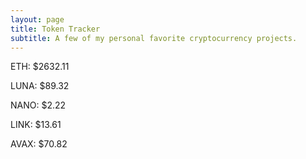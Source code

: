 ```yaml
---
layout: page
title: Token Tracker
subtitle: A few of my personal favorite cryptocurrency projects.
---
```


<!--BEGINCRYPTOINPUT-->
ETH: $2632.11

LUNA: $89.32

NANO: $2.22

LINK: $13.61

AVAX: $70.82

<!--ENDCRYPTOINPUT-->
